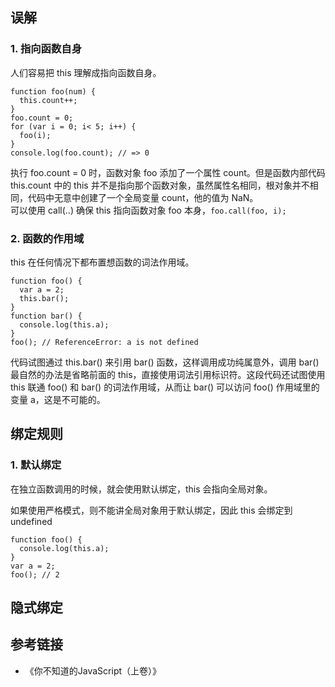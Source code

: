 ## 误解
### 1. 指向函数自身
人们容易把 this 理解成指向函数自身。
```
function foo(num) {
  this.count++;
}
foo.count = 0;
for (var i = 0; i< 5; i++) {
  foo(i);
}
console.log(foo.count); // => 0
```
执行 foo.count = 0 时，函数对象 foo 添加了一个属性 count。但是函数内部代码 this.count 中的 this 并不是指向那个函数对象，虽然属性名相同，根对象并不相同，代码中无意中创建了一个全局变量 count，他的值为 NaN。  
可以使用 call(..) 确保 this 指向函数对象 foo 本身，`foo.call(foo, i);`

### 2. 函数的作用域
this 在任何情况下都布置想函数的词法作用域。
```
function foo() {
  var a = 2;
  this.bar();
}
function bar() {
  console.log(this.a);
}
foo(); // ReferenceError: a is not defined
```
代码试图通过 this.bar() 来引用 bar() 函数，这样调用成功纯属意外，调用 bar() 最自然的办法是省略前面的 this，直接使用词法引用标识符。这段代码还试图使用 this 联通 foo() 和 bar() 的词法作用域，从而让 bar() 可以访问 foo() 作用域里的变量 a，这是不可能的。

## 绑定规则
### 1. 默认绑定
在独立函数调用的时候，就会使用默认绑定，this 会指向全局对象。  

如果使用严格模式，则不能讲全局对象用于默认绑定，因此 this 会绑定到 undefined
```
function foo() {
  console.log(this.a);
}
var a = 2;
foo(); // 2
```

## 隐式绑定


## 参考链接
- 《你不知道的JavaScript（上卷）》
